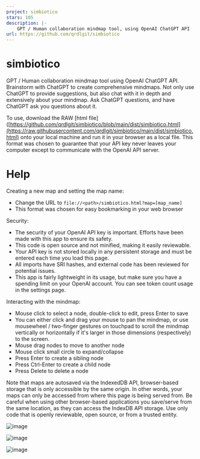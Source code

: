```yaml
---
project: simbiotico
stars: 105
description: |-
    GPT / Human collaboration mindmap tool, using OpenAI ChatGPT API
url: https://github.com/qrdlgit/simbiotico
---
```


# simbiotico
GPT / Human collaboration mindmap tool using OpenAI ChatGPT API.  Brainstorm with ChatGPT to create comprehensive mindmaps.  Not only use ChatGPT to provide suggestions, but also chat with it in depth and extensively about your mindmap.  Ask ChatGPT questions, and have ChatGPT ask you questions about it.

To use, download the RAW [html file]([https://github.com/qrdlgit/simbiotico/blob/main/dist/simbiotico.html](https://raw.githubusercontent.com/qrdlgit/simbiotico/main/dist/simbiotico.html) onto your local machine and run it in your browser as a local file.  This format was chosen to guarantee that your API key never leaves your computer except to communicate with the OpenAI API server.

# Help

Creating a new map and setting the map name:
- Change the URL to `file://<path>/simbiotico.html?map=[map_name]`
- This format was chosen for easy bookmarking in your web browser

Security:
- The security of your OpenAI API key is important. Efforts have been made with this app to ensure its safety.
- This code is open source and not minified, making it easily reviewable.
- Your API key is not stored locally in any persistent storage and must be entered each time you load this page.
- All imports have SRI hashes, and external code has been reviewed for potential issues.
- This app is fairly lightweight in its usage, but make sure you have a spending limit on your OpenAI account. You can see token count usage in the settings page.

Interacting with the mindmap:
- Mouse click to select a node, double-click to edit, press Enter to save
- You can either click and drag your mouse to pan the mindmap, or use mousewheel / two-finger gestures on touchpad to scroll the mindmap vertically or horizontally if it's larger in those dimensions (respectively) to the screen.
- Mouse drag nodes to move to another node
- Mouse click small circle to expand/collapse
- Press Enter to create a sibling node
- Press Ctrl-Enter to create a child node
- Press Delete to delete a node

Note that maps are autosaved via the IndexedDB API, browser-based storage that is only accessible by the same origin. In other words, your maps can only be accessed from where this page is being served from. Be careful when using other browser-based applications you save/serve from the same location, as they can access the IndexDB API storage. Use only code that is openly reviewable, open source, or from a trusted entity.

![image](https://user-images.githubusercontent.com/129564070/232127191-4db0f0e4-cc71-4b58-aa42-ba2651890a6b.png)

![image](https://user-images.githubusercontent.com/129564070/232118343-50c8f300-19d9-4a94-b08f-b2048b292fb6.png)

![image](https://user-images.githubusercontent.com/129564070/232118552-5c3df61f-de38-4213-b6ce-65d9b736e1f7.png)



